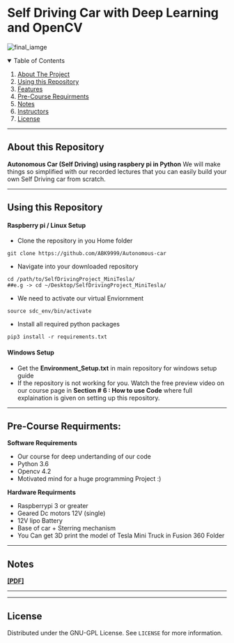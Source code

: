 # Self Driving Car with Deep Learning and OpenCV
![final_iamge](https://user-images.githubusercontent.com/104877550/216168190-49d64863-e8ab-4bb1-b5ea-9e057eb9489f.png)


<details open="open">
  <summary>Table of Contents</summary>
  <ol>
    <li><a href="#About-this-Repository">About The Project</a></li>
    <li><a href="#Using-this-Repository">Using this Repository</a></li>
    <li><a href="#Features">Features</a></li>
    <li><a href="#Pre-Course-Requirments">Pre-Course Requirments</a></li>
    <li><a href="#Notes">Notes</a></li>
    <li><a href="#Instructors">Instructors</a></li>
    <li><a href="#license">License</a></li>
  </ol>
</details>

----

## About this Repository

**Autonomous Car (Self Driving) using raspbery pi in Python**
We will make things so simplified with our recorded lectures that you can easily build your own Self Driving car from scratch.

----


## Using this Repository
#### **Raspberry pi / Linux Setup**
 * Clone the repository in you Home folder 
```
git clone https://github.com/ABK9999/Autonomous-car
```
 * Navigate into your downloaded repository 
 ```
cd /path/to/SelfDrivingProject_MiniTesla/
##e.g -> cd ~/Desktop/SelfDrivingProject_MiniTesla/
 ```
 * We need to activate our virtual Enviornment
 ```
source sdc_env/bin/activate
 ```
 * Install all required python packages
 ```
pip3 install -r requirements.txt
 ```

#### **Windows Setup**
* Get the **Environment_Setup.txt** in main repository for windows setup guide
* If the repository is not working for you. Watch the free preview video on our course page  in **Section # 6 : How to use Code** where full explaination is given on setting up this repository.

----





## Pre-Course Requirments:

**Software Requirements**
* Our course for deep undertanding of our code
* Python 3.6 
* Opencv 4.2
* Motivated mind for a huge programming Project :) 

**Hardware Requirments**
* Raspberrypi 3 or greater
* Geared Dc motors 12V (single)
* 12V lipo Battery
* Base of car + Sterring mechanism
* You Can get 3D print the model of Tesla Mini Truck in Fusion 360 Folder

----



## Notes
**[[PDF]](https://www.mediafire.com/file/tzq4ako0as7umue/SDC_Notes_Pdf.zip/file)**

----

 

----
## License

Distributed under the GNU-GPL License. See `LICENSE` for more information.
